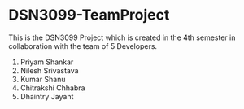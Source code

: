 # DSN3099-TeamProject


This is the DSN3099 Project which is created in the 4th semester in collaboration with the team of 5 Developers.

1. Priyam Shankar 
2. Nilesh Srivastava
3. Kumar Shanu
4. Chitrakshi Chhabra
5. Dhaintry Jayant
